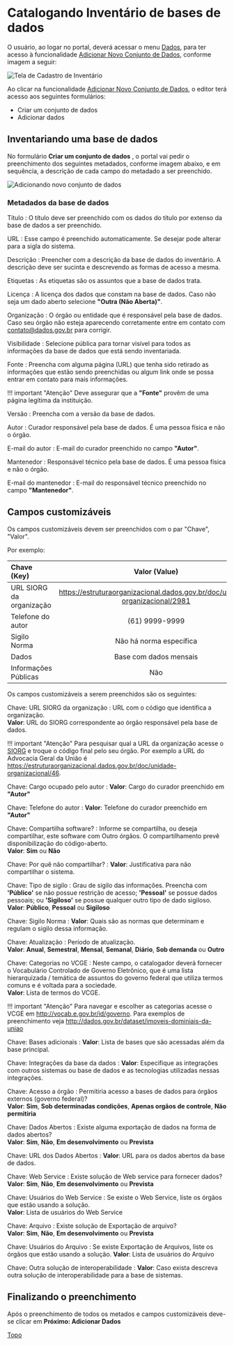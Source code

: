 
<a id="topo"></a>

# Catalogando Inventário de bases de dados

O usuário, ao logar no portal, deverá acessar o menu [Dados](http://dados.gov.br/dataset/), para ter acesso à funcionalidade [Adicionar Novo Conjunto de Dados](dados.gov.br/dataset/new), conforme imagem a seguir:

![Tela de Cadastro de Inventário](../imagens/Tela_Cadastro_Inventario.png)
<br>

Ao clicar na funcionalidade [Adicionar Novo Conjunto de Dados](dados.gov.br/dataset/new), o editor terá acesso aos seguintes formulários:

* Criar um conjunto de dados
* Adicionar dados


## Inventariando uma base de dados

No formulário __Criar um conjunto de dados__ , o portal vai pedir o preenchimento dos seguintes metadados, conforme imagem abaixo, e em sequência, a descrição de cada campo do metadado a ser preenchido.

![Adicionando novo conjunto de dados](../imagens/Tela_Conjunto_Dados.png)


### Metadados da base de dados

Título
:   O título deve ser preenchido com os dados do título por extenso da base de dados a ser preenchido.

URL
:   Esse campo é preenchido automaticamente. Se desejar pode alterar para a sigla do sistema.

Descrição
:   Preencher com a descrição da base de dados do inventário. A descrição deve ser sucinta e descrevendo as formas de acesso a mesma.

Etiquetas
:   As etiquetas são os assuntos que a base de dados trata.

Licença
:   A licença dos dados que constam na base de dados. Caso não seja um dado aberto selecione __"Outra (Não Aberta)"__.

Organização
:   O órgão ou entidade que é responsável pela base de dados. Caso seu órgão não esteja aparecendo corretamente entre em contato com <contato@dados.gov.br> para corrigir.

Visibilidade
:   Selecione pública para tornar visível para todos as informações da base de dados que está sendo inventariada.

Fonte
:   Preencha com alguma página (URL) que tenha sido retirado as informações que estão sendo preenchidas ou algum link onde se possa entrar em contato para mais informações.

!!! important "Atenção"
    Deve assegurar que a __"Fonte"__ provêm de uma página legítima da instituição.

Versão
:   Preencha com a versão da base de dados.

Autor
:   Curador responsável pela base de dados. É uma pessoa física e não o órgão.

E-mail do autor
:   E-mail do curador preenchido no campo __"Autor"__.

Mantenedor
:   Responsável técnico pela base de dados. É uma pessoa física e não o órgão.

E-mail do mantenedor
:   E-mail do responsável técnico preenchido no campo __"Mantenedor"__.

## Campos customizáveis

Os campos customizáveis devem ser preenchidos com o par "Chave", "Valor". 

Por exemplo:

Chave (Key) | Valor (Value)
:----------- |:-------------:
URL SIORG da organização | <https://estruturaorganizacional.dados.gov.br/doc/unidade-organizacional/2981>
Telefone do autor | (61) 9999-9999
Sigilo Norma | Não há norma específica
Dados         | Base com dados mensais
Informações Públicas | Não


Os campos customizáveis a serem preenchidos são os seguintes:

Chave: URL SIORG da organização
:   URL com o código que identifica a organização.   
    __Valor__: URL do SIORG correspondente ao órgão responsável pela base de dados.

!!! important "Atenção"
    Para pesquisar qual a URL da organização acesse o [SIORG](https://siorg.planejamento.gov.br/siorg-cidadao-webapp/pages/listar_orgaos_estruturas/listar_orgaos_estruturas.jsf "Acesse o SIORG para encontrar a URL do seu órgão") e troque o código final pelo seu órgão. Por exemplo a URL do Advocacia Geral da União é <https://estruturaorganizacional.dados.gov.br/doc/unidade-organizacional/46>.

Chave: Cargo ocupado pelo autor
:   __Valor__: Cargo do curador preenchido em __"Autor"__

Chave: Telefone do autor
:   __Valor__: Telefone do curador preenchido em __"Autor"__

Chave: Compartilha software?
:   Informe se compartilha, ou deseja compartilhar, este software com Outro órgãos. O compartilhamento prevê disponibilização do código-aberto.    
    __Valor__: __Sim__ ou __Não__

Chave: Por quê não compartilhar? 
:   __Valor__: Justificativa para não compartilhar o sistema.

Chave: Tipo de sigilo
:   Grau de sigilo das informações. Preencha com __'Público'__ se não possue restrição de acesso; __'Pessoal'__ se possue dados pessoais; ou __'Sigiloso'__ se possue qualquer outro tipo de dado sigiloso.    
    __Valor__:  __Público__, __Pessoal__ ou __Sigiloso__

Chave: Sigilo Norma
:   __Valor__: Quais são as normas que determinam e regulam o sigilo dessa informação.

Chave: Atualização
:   Período de atualização.   
    __Valor__: __Anual__, __Semestral__, __Mensal__, __Semanal__, __Diário__, __Sob demanda__ ou __Outro__

Chave: Categorias no VCGE
:   Neste campo, o catalogador deverá fornecer o Vocabulário Controlado de Governo Eletrônico, que é uma lista hierarquizada / temática de assuntos do governo federal que utiliza termos comuns e é voltada para a sociedade.   
    __Valor__: Lista de termos do VCGE.

!!! important "Atenção"
    Para navegar e escolher as categorias acesse o VCGE em <http://vocab.e.gov.br/id/governo>. Para exemplos de preenchimento veja <http://dados.gov.br/dataset/imoveis-dominiais-da-uniao>

Chave: Bases adicionais
:   __Valor__: Lista de bases que são acessadas além da base principal.

Chave: Integrações da base da dados
:   __Valor__: Especifique as integrações com outros sistemas ou base de dados e as tecnologias utilizadas nessas integrações.

Chave: Acesso a órgão
:   Permitiria acesso a bases de dados para órgãos externos (governo federal)?   
    __Valor__: __Sim__, __Sob determinadas condições__, __Apenas orgãos de controle__, __Não permitiria__

Chave: Dados Abertos
:   Existe alguma exportação de dados na forma de dados abertos?   
    __Valor__: __Sim__, __Não__, __Em desenvolvimento__ ou __Prevista__

Chave: URL dos Dados Abertos
:   __Valor__: URL para os dados abertos da base de dados.

Chave: Web Service
:   Existe solução de Web service para fornecer dados?   
    __Valor__: __Sim__, __Não__, __Em desenvolvimento__ ou __Prevista__

Chave: Usuários do Web Service
:   Se existe o Web Service, liste os órgãos que estão usando a solução.   
    __Valor__: Lista de usuários do Web Service

Chave: Arquivo
:   Existe solução de Exportação de arquivo?   
    __Valor__: __Sim__, __Não__, __Em desenvolvimento__ ou __Prevista__

Chave: Usuários do Arquivo
:   Se existe Exportação de Arquivos, liste os órgãos que estão usando a solução.
    __Valor__: Lista de usuários do Arquivo

Chave: Outra solução de interoperabilidade
:   __Valor__: Caso exista descreva outra solução de interoperabilidade para a base de sistemas.

## Finalizando o preenchimento

Após o preenchimento de todos os metados e campos customizáveis deve-se clicar em __Próximo: Adicionar Dados__

[Topo](#topo "Ir para o topo")
